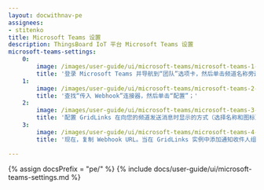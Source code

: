 ```yaml
---
layout: docwithnav-pe
assignees:
- stitenko
title: Microsoft Teams 设置
description: ThingsBoard IoT 平台 Microsoft Teams 设置
microsoft-teams-settings:
    0:
        image: /images/user-guide/ui/microsoft-teams/microsoft-teams-1-settings.png
        title: '登录 Microsoft Teams 并导航到“团队”选项卡，然后单击频道名称旁边的三个点。在下拉菜单中，单击“连接器”项目；'
    1:
        image: /images/user-guide/ui/microsoft-teams/microsoft-teams-2-settings.png
        title: '查找“传入 Webhook”连接器，然后单击“配置”；'
    2:
        image: /images/user-guide/ui/microsoft-teams/microsoft-teams-3-settings.png
        title: '配置 GridLinks 在向您的频道发送消息时显示的方式（选择名称和图标），然后单击“创建”；'
    3:
        image: /images/user-guide/ui/microsoft-teams/microsoft-teams-4-settings.png
        title: '现在，复制 Webhook URL。当在 GridLinks 实例中添加通知收件人组时，我们将使用它。'

---
```


{% assign docsPrefix = "pe/" %}
{% include docs/user-guide/ui/microsoft-teams-settings.md %}
